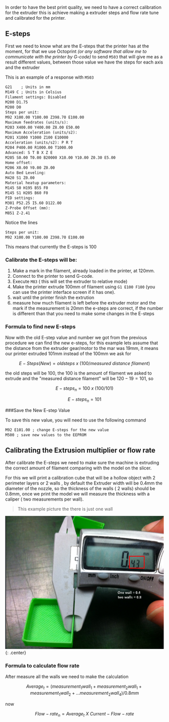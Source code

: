 In order to have the best print quality, we need to have a correct calibration for the extruder this is achieve making a extruder steps and flow rate tune and calibrated for the printer.

## E-steps

First we need to know what are the E-steps that the printer has at the moment, for that we use Octoprint *(or any software that allow me to communicate with the printer by G-code)* to send `M503` that will give me as a result different values, between those value we have the steps for each axis and the extruder

This is an example of  a response with `M503`
```
G21    ; Units in mm
M149 C ; Units in Celsius
Filament settings: Disabled
M200 D1.75
M200 D0
Steps per unit:
M92 X100.00 Y100.00 Z398.70 E100.00
Maximum feedrates (units/s):
M203 X400.00 Y400.00 Z8.00 E50.00
Maximum Acceleration (units/s2):
M201 X1000 Y1000 Z100 E10000
Acceleration (units/s2): P R T
M204 P400.00 R1000.00 T1000.00
Advanced: S T B X Z E
M205 S0.00 T0.00 B20000 X10.00 Y10.00 Z0.30 E5.00
Home offset:
M206 X0.00 Y0.00 Z0.00
Auto Bed Leveling:
M420 S1 Z0.00
Material heatup parameters:
M145 S0 H195 B55 F0
M145 S1 H205 B60 F0
PID settings:
M301 P52.25 I5.60 D122.00
Z-Probe Offset (mm):
M851 Z-2.41
```

Notice the lines

```
Steps per unit:
M92 X100.00 Y100.00 Z398.70 E100.00
```

This means that currently the E-steps is 100

### Calibrate the E-steps will be:

1. Make a mark in the filament, already loaded in the printer, at 120mm.
2. Connect to the printer to send G-code.
3. Execute `M83` ( this will  set the extruder to relative mode)
4. Make the printer extrude 100mm of filament using `G1 E100 F100` (you can use the printer interface screen if it has one).
5. wait until the printer finish the extrution
6. measure how much filament is left before the extruder motor and the mark if the measurement is 20mm the e-steps are correct, if the number is different than that you need to make some changes in the E-steps

### Formula to find new E-steps

Now with the old E-step value and number we got from the previous procedure we can find the new e-steps, for this example lets assume that the distance from the extruder gear/motor to the mar was 19mm, it means our printer extruded 101mm instead of the 100mm we ask for

$$
E-Steps(New) = old steps\ x\ (100/measured\ distance\ filament)
$$

the old steps will be 100, the 100 is the amount of filament we asked to extrude and the "measured distance filament" will be $120-19=101$, so

$$
E-steps_n = 100\ x\  (100/101)
$$

$$
E-steps_n = 101
$$

###Save the New E-step Value

To save this new value, you will need to use the following command
```
M92 E101.00 ; change E-steps for the new value
M500 ; save new values to the EEPROM
```

## Calibrating the Extrusion multiplier or flow rate
After calibrate the E-steps we need to make sure the machine is extruding the correct amount of filament comparing with the model on the slicer.

For this we will print a calibration cube that will be a hollow object with 2 perimeter layers or 2 walls , by default the Extruder width  will be 0.4mm the diameter of the nozzle, so the thickness of the walls ( 2 walls) should be 0.8mm, once we print the model we will measure the thickness with a caliper ( two measurements per wall).

>This example picture the there is just one wall

![3d_printing_Flow_rate_001](../images/3d_printing_Flow_rate_001.png){: .center}

### Formula to calculate flow rate

After measure all the walls we need to make the calculation

$$
Average_t = (measurement_1wall_1 + measurement_2wall_1 + measurement_1wall_2 + ... measurement_2wall_4) / 0.8mm
$$

now

$$
Flow-rate_n = Average_t\ X\ Current-Flow-rate
$$
